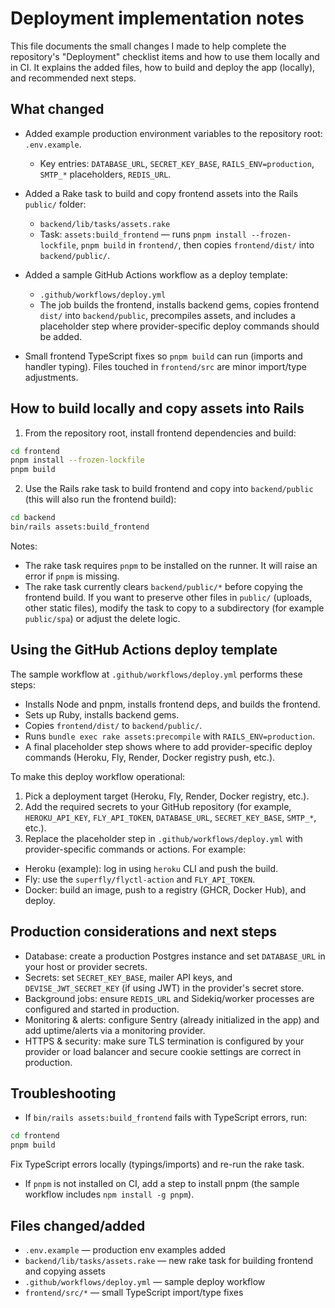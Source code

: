 # Deployment implementation notes

This file documents the small changes I made to help complete the repository's "Deployment" checklist items and how to use them locally and in CI. It explains the added files, how to build and deploy the app (locally), and recommended next steps.

## What changed

- Added example production environment variables to the repository root: `.env.example`.
  - Key entries: `DATABASE_URL`, `SECRET_KEY_BASE`, `RAILS_ENV=production`, `SMTP_*` placeholders, `REDIS_URL`.

- Added a Rake task to build and copy frontend assets into the Rails `public/` folder:
  - `backend/lib/tasks/assets.rake`
  - Task: `assets:build_frontend` — runs `pnpm install --frozen-lockfile`, `pnpm build` in `frontend/`, then copies `frontend/dist/` into `backend/public/`.

- Added a sample GitHub Actions workflow as a deploy template:
  - `.github/workflows/deploy.yml`
  - The job builds the frontend, installs backend gems, copies frontend `dist/` into `backend/public`, precompiles assets, and includes a placeholder step where provider-specific deploy commands should be added.

- Small frontend TypeScript fixes so `pnpm build` can run (imports and handler typing). Files touched in `frontend/src` are minor import/type adjustments.

## How to build locally and copy assets into Rails

1) From the repository root, install frontend dependencies and build:

```bash
cd frontend
pnpm install --frozen-lockfile
pnpm build
```

2) Use the Rails rake task to build frontend and copy into `backend/public` (this will also run the frontend build):

```bash
cd backend
bin/rails assets:build_frontend
```

Notes:
- The rake task requires `pnpm` to be installed on the runner. It will raise an error if `pnpm` is missing.
- The rake task currently clears `backend/public/*` before copying the frontend build. If you want to preserve other files in `public/` (uploads, other static files), modify the task to copy to a subdirectory (for example `public/spa`) or adjust the delete logic.

## Using the GitHub Actions deploy template

The sample workflow at `.github/workflows/deploy.yml` performs these steps:

- Installs Node and pnpm, installs frontend deps, and builds the frontend.
- Sets up Ruby, installs backend gems.
- Copies `frontend/dist/` to `backend/public/`.
- Runs `bundle exec rake assets:precompile` with `RAILS_ENV=production`.
- A final placeholder step shows where to add provider-specific deploy commands (Heroku, Fly, Render, Docker registry push, etc.).

To make this deploy workflow operational:

1. Pick a deployment target (Heroku, Fly, Render, Docker registry, etc.).
2. Add the required secrets to your GitHub repository (for example, `HEROKU_API_KEY`, `FLY_API_TOKEN`, `DATABASE_URL`, `SECRET_KEY_BASE`, `SMTP_*`, etc.).
3. Replace the placeholder step in `.github/workflows/deploy.yml` with provider-specific commands or actions. For example:

- Heroku (example): log in using `heroku` CLI and push the build.
- Fly: use the `superfly/flyctl-action` and `FLY_API_TOKEN`.
- Docker: build an image, push to a registry (GHCR, Docker Hub), and deploy.

## Production considerations and next steps

- Database: create a production Postgres instance and set `DATABASE_URL` in your host or provider secrets.
- Secrets: set `SECRET_KEY_BASE`, mailer API keys, and `DEVISE_JWT_SECRET_KEY` (if using JWT) in the provider's secret store.
- Background jobs: ensure `REDIS_URL` and Sidekiq/worker processes are configured and started in production.
- Monitoring & alerts: configure Sentry (already initialized in the app) and add uptime/alerts via a monitoring provider.
- HTTPS & security: make sure TLS termination is configured by your provider or load balancer and secure cookie settings are correct in production.

## Troubleshooting

- If `bin/rails assets:build_frontend` fails with TypeScript errors, run:

```bash
cd frontend
pnpm build
```

Fix TypeScript errors locally (typings/imports) and re-run the rake task.

- If `pnpm` is not installed on CI, add a step to install pnpm (the sample workflow includes `npm install -g pnpm`).

## Files changed/added

- `.env.example` — production env examples added
- `backend/lib/tasks/assets.rake` — new rake task for building frontend and copying assets
- `.github/workflows/deploy.yml` — sample deploy workflow
- `frontend/src/*` — small TypeScript import/type fixes
